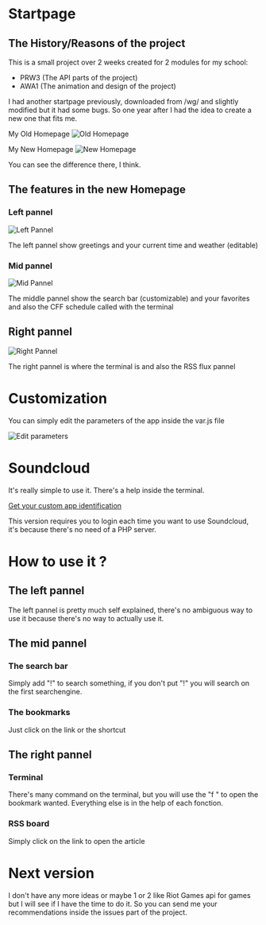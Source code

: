 # Startpage

## The History/Reasons of the project

This is a small project over 2 weeks created for 2 modules for my school:
* PRW3 (The API parts of the project)
* AWA1 (The animation and design of the project)
 
I had another startpage previously, downloaded from /wg/ and slightly modified but it had some bugs. So one year after I had the idea to create a new one that fits me.

My Old Homepage
![Old Homepage](http://i.imgur.com/OYN1EzQ.png "My old homepage")

My New Homepage
![New Homepage](http://i.imgur.com/VJqQdbA.png "My new homepage")

You can see the difference there, I think.

## The features in the new Homepage

### Left pannel

![Left Pannel](http://i.imgur.com/6o01LXB.png "Left pannel")

The left pannel show greetings and your current time and weather (editable)

### Mid pannel

![Mid Pannel](http://i.imgur.com/A5ieCPV.png "Mid pannel")

The middle pannel show the search bar (customizable) and your favorites and also the CFF schedule called with the terminal

## Right pannel

![Right Pannel](http://i.imgur.com/wrOn2kA.png "Right pannel")

The right pannel is where the terminal is and also the RSS flux pannel

# Customization

You can simply edit the parameters of the app inside the var.js file

![Edit parameters](http://i.imgur.com/aO40n05.png "Your config goes here")

# Soundcloud 

It's really simple to use it. There's a help inside the terminal.

[Get your custom app identification](http://soundcloud.com/you/apps/)

This version requires you to login each time you want to use Soundcloud, it's because there's no need of a PHP server.

# How to use it ?

## The left pannel

The left pannel is pretty much self explained, there's no ambiguous way to use it because there's no way to actually use it.

## The mid pannel

### The search bar

Simply add "!<the letter>" to search something, if you don't put "!" you will search on the first searchengine.

### The bookmarks 

Just click on the link or the shortcut

## The right pannel

### Terminal

There's many command on the terminal, but you will use the "f <shortcut>" to open the bookmark wanted. Everything else is in the help of each fonction.

### RSS board

Simply click on the link to open the article

# Next version
I don't have any more ideas or maybe 1 or 2 like Riot Games api for games but I will see if I have the time to do it. So you can send me your recommendations inside the issues part of the project.
